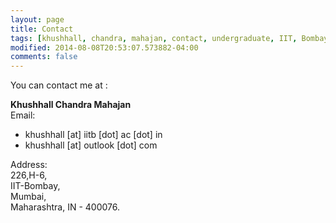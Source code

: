 ```yaml
---
layout: page
title: Contact
tags: [khushhall, chandra, mahajan, contact, undergraduate, IIT, Bombay, Microsoft Research]
modified: 2014-08-08T20:53:07.573882-04:00
comments: false
---
```


You can contact me at :

**Khushhall Chandra Mahajan**  
Email:  

* khushhall [at] iitb [dot] ac [dot] in
* khushhall [at] outlook [dot] com

Address:  
226,H-6,  
IIT-Bombay,  
Mumbai,  
Maharashtra, IN - 400076.  
